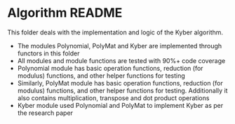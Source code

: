 # Algorithm README
This folder deals with the implementation and logic of the Kyber algorithm.
- The modules Polynomial, PolyMat and Kyber are implemented through functors in this folder
- All modules and module functions are tested with 90%+ code coverage
- Polynomial module has basic operation functions, reduction (for modulus) functions, and other helper functions for testing
- Similarly, PolyMat module has basic operation functions, reduction (for modulus) functions, and other helper functions for testing. Additionally it also contains multiplication, transpose and dot product operations
- Kyber module used Polynomial and PolyMat to implement Kyber as per the research paper
